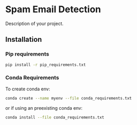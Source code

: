# Spam Email Detection

Description of your project.

## Installation

### Pip requirements 

```bash
pip install -r pip_requirements.txt
```

### Conda Requirements
To create conda env:
```bash
conda create --name myenv --file conda_requirements.txt
```
or if using an preexisting conda env:
```bash
conda install --file conda_requirements.txt
```
